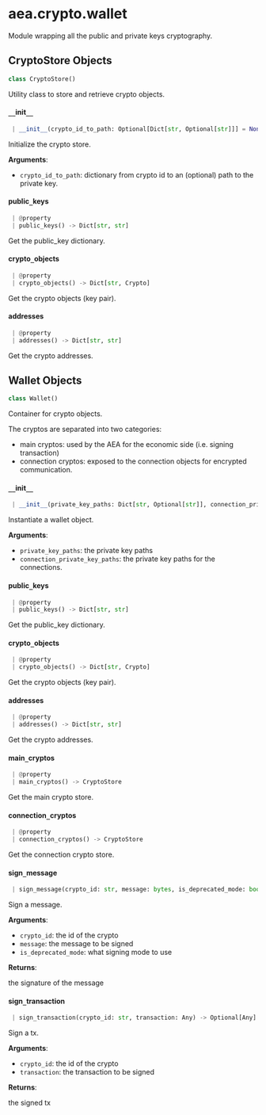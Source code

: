 <a name="aea.crypto.wallet"></a>
# aea.crypto.wallet

Module wrapping all the public and private keys cryptography.

<a name="aea.crypto.wallet.CryptoStore"></a>
## CryptoStore Objects

```python
class CryptoStore()
```

Utility class to store and retrieve crypto objects.

<a name="aea.crypto.wallet.CryptoStore.__init__"></a>
#### `__`init`__`

```python
 | __init__(crypto_id_to_path: Optional[Dict[str, Optional[str]]] = None) -> None
```

Initialize the crypto store.

**Arguments**:

- `crypto_id_to_path`: dictionary from crypto id to an (optional) path
to the private key.

<a name="aea.crypto.wallet.CryptoStore.public_keys"></a>
#### public`_`keys

```python
 | @property
 | public_keys() -> Dict[str, str]
```

Get the public_key dictionary.

<a name="aea.crypto.wallet.CryptoStore.crypto_objects"></a>
#### crypto`_`objects

```python
 | @property
 | crypto_objects() -> Dict[str, Crypto]
```

Get the crypto objects (key pair).

<a name="aea.crypto.wallet.CryptoStore.addresses"></a>
#### addresses

```python
 | @property
 | addresses() -> Dict[str, str]
```

Get the crypto addresses.

<a name="aea.crypto.wallet.Wallet"></a>
## Wallet Objects

```python
class Wallet()
```

Container for crypto objects.

The cryptos are separated into two categories:

- main cryptos: used by the AEA for the economic side (i.e. signing transaction)
- connection cryptos: exposed to the connection objects for encrypted communication.

<a name="aea.crypto.wallet.Wallet.__init__"></a>
#### `__`init`__`

```python
 | __init__(private_key_paths: Dict[str, Optional[str]], connection_private_key_paths: Optional[Dict[str, Optional[str]]] = None)
```

Instantiate a wallet object.

**Arguments**:

- `private_key_paths`: the private key paths
- `connection_private_key_paths`: the private key paths for the connections.

<a name="aea.crypto.wallet.Wallet.public_keys"></a>
#### public`_`keys

```python
 | @property
 | public_keys() -> Dict[str, str]
```

Get the public_key dictionary.

<a name="aea.crypto.wallet.Wallet.crypto_objects"></a>
#### crypto`_`objects

```python
 | @property
 | crypto_objects() -> Dict[str, Crypto]
```

Get the crypto objects (key pair).

<a name="aea.crypto.wallet.Wallet.addresses"></a>
#### addresses

```python
 | @property
 | addresses() -> Dict[str, str]
```

Get the crypto addresses.

<a name="aea.crypto.wallet.Wallet.main_cryptos"></a>
#### main`_`cryptos

```python
 | @property
 | main_cryptos() -> CryptoStore
```

Get the main crypto store.

<a name="aea.crypto.wallet.Wallet.connection_cryptos"></a>
#### connection`_`cryptos

```python
 | @property
 | connection_cryptos() -> CryptoStore
```

Get the connection crypto store.

<a name="aea.crypto.wallet.Wallet.sign_message"></a>
#### sign`_`message

```python
 | sign_message(crypto_id: str, message: bytes, is_deprecated_mode: bool = False) -> Optional[str]
```

Sign a message.

**Arguments**:

- `crypto_id`: the id of the crypto
- `message`: the message to be signed
- `is_deprecated_mode`: what signing mode to use

**Returns**:

the signature of the message

<a name="aea.crypto.wallet.Wallet.sign_transaction"></a>
#### sign`_`transaction

```python
 | sign_transaction(crypto_id: str, transaction: Any) -> Optional[Any]
```

Sign a tx.

**Arguments**:

- `crypto_id`: the id of the crypto
- `transaction`: the transaction to be signed

**Returns**:

the signed tx

